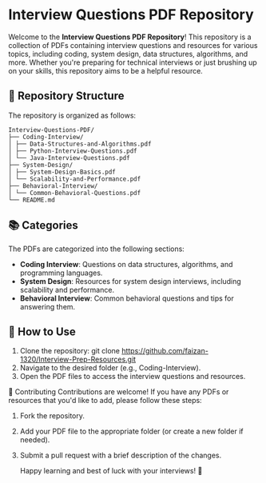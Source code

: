# Interview Questions PDF Repository

Welcome to the **Interview Questions PDF Repository**! This repository is a collection of PDFs containing interview questions and resources for various topics, including coding, system design, data structures, algorithms, and more. Whether you're preparing for technical interviews or just brushing up on your skills, this repository aims to be a helpful resource.

## 📁 Repository Structure

The repository is organized as follows:
```
Interview-Questions-PDF/
├── Coding-Interview/
│ ├── Data-Structures-and-Algorithms.pdf
│ ├── Python-Interview-Questions.pdf
│ └── Java-Interview-Questions.pdf
├── System-Design/
│ ├── System-Design-Basics.pdf
│ └── Scalability-and-Performance.pdf
├── Behavioral-Interview/
│ └── Common-Behavioral-Questions.pdf
└── README.md
```

## 📚 Categories

The PDFs are categorized into the following sections:

- **Coding Interview**: Questions on data structures, algorithms, and programming languages.
- **System Design**: Resources for system design interviews, including scalability and performance.
- **Behavioral Interview**: Common behavioral questions and tips for answering them.

## 🚀 How to Use

1. Clone the repository: git clone https://github.com/faizan-1320/Interview-Prep-Resources.git
2. Navigate to the desired folder (e.g., Coding-Interview).
3. Open the PDF files to access the interview questions and resources.
   
🤝 Contributing
Contributions are welcome! If you have any PDFs or resources that you'd like to add, please follow these steps:

1. Fork the repository.
2. Add your PDF file to the appropriate folder (or create a new folder if needed).
3. Submit a pull request with a brief description of the changes.

   Happy learning and best of luck with your interviews! 🎉

